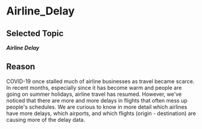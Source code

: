 # Airline_Delay

## Selected Topic

***Airline Delay***

## Reason
COVID-19 once stalled much of airline businesses as travel became scarce. In recent months, especially since it has become warm and people are going on summer holidays, airline travel has resumed. However, we've noticed that there are more and more delays in flights that often mess up people's schedules. We are curious to know in more detail which airlines have more delays, which airports, and which flights (origin - destination) are causing more of the delay data.

